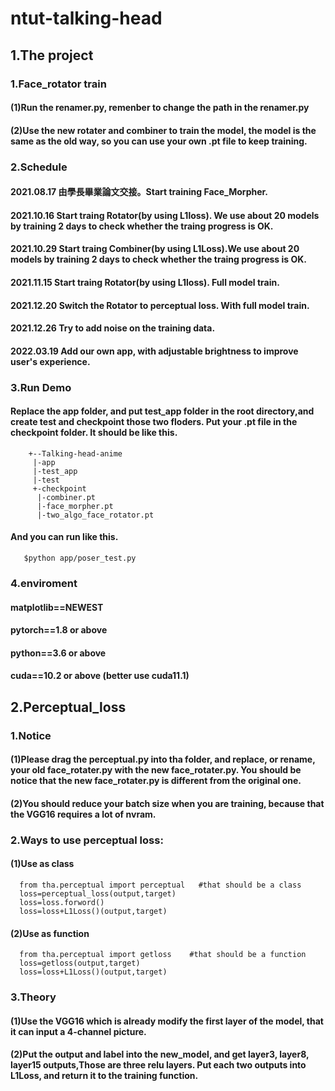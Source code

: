 # ntut-talking-head
## 1.The project
### 1.Face_rotator train
#### (1)Run the renamer.py, remenber to change the path in the renamer.py
#### (2)Use the new rotater and combiner to train the model, the model is the same as the old way, so you can use your own .pt file to keep training.

### 2.Schedule
#### 2021.08.17 由學長畢業論文交接。Start training Face_Morpher.
#### 2021.10.16 Start traing Rotator(by using L1loss). We use about 20 models by training 2 days to check whether the traing progress is OK.
#### 2021.10.29 Start traing Combiner(by using L1Loss).We use about 20 models by training 2 days to check whether the traing progress is OK.
#### 2021.11.15 Start traing Rotator(by using L1loss). Full model train.
#### 2021.12.20 Switch the Rotator to perceptual loss. With full model train.
#### 2021.12.26 Try to add noise on the training data.
#### 2022.03.19 Add our own app, with adjustable brightness to improve user's experience.

### 3.Run Demo
#### Replace the app folder, and put test_app folder in the root directory,and create test and checkpoint those two floders. Put your .pt file in the checkpoint folder. It should be like this.
```
	+--Talking-head-anime
	 |-app
	 |-test_app
	 |-test
	 +-checkpoint
	  |-combiner.pt
	  |-face_morpher.pt
	  |-two_algo_face_rotator.pt
```
#### And you can run like this.
```
   $python app/poser_test.py
```

### 4.enviroment
#### matplotlib==NEWEST
#### pytorch==1.8 or above
#### python==3.6 or above
#### cuda==10.2 or above (better use cuda11.1)

## 2.Perceptual_loss
### 1.Notice
#### (1)Please drag the perceptual.py into tha folder, and replace, or rename, your old face_rotater.py with the new face_rotater.py. You should be notice that the new face_rotater.py is different from the original one.
#### (2)You should reduce your batch size when you are training, because that the VGG16 requires a lot of nvram.
### 2.Ways to use perceptual loss:
#### (1)Use as class
```
  from tha.perceptual import perceptual   #that should be a class
  loss=perceptual_loss(output,target)
  loss=loss.forword()
  loss=loss+L1Loss()(output,target)
```
#### (2)Use as function
```
  from tha.perceptual import getloss    #that should be a function
  loss=getloss(output,target)
  loss=loss+L1Loss()(output,target)
```
### 3.Theory
#### (1)Use the VGG16 which is already modify the first layer of the model, that it can input a 4-channel picture.
#### (2)Put the output and label into the new_model, and get layer3, layer8, layer15 outputs,Those are three relu layers. Put each two outputs into L1Loss, and return it to the training function.


   
